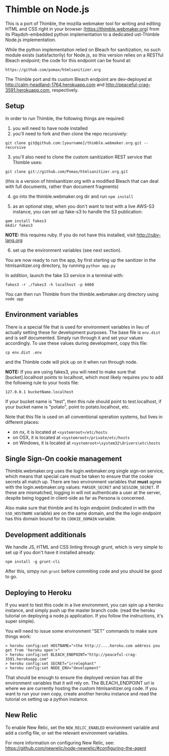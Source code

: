 Thimble on Node.js
==================

This is a port of Thimble, the mozilla webmaker tool for writing and editing
HTML and CSS right in your browser (https://thimble.webmaker.org) from its
Playdoh-embedded python implementation to a dedicated ust-Thimble Node.js
implementation.

While the python implementation relied on Bleach for sanitization, no such
module exists (satisfactorily) for Node.js, so this version relies on a
RESTful Bleach endpoint; the code for this endpoint can be found at:

```
https://github.com/pomax/htmlsanitizer.org
```

The Thimble port and its custom Bleach endpoint are dev-deployed at
http://calm-headland-1764.herokuapp.com and http://peaceful-crag-3591.herokuapp.com,
respectively.

Setup
-----

In order to run Thimble, the following things are required:

1) you will need to have node installed
2) you'll need to fork and then clone the repo recursively:

```
git clone git@github.com:[yourname]/thimble.webmaker.org.git --recursive
```

3) you'll also need to clone the custom sanitization REST service that Thimble uses:

```
git clone git://github.com/Pomax/htmlsanitizer.org.git
```
(this is a version of htmlsanitizer.org with a modified Bleach that can deal with
full documents, rather than document fragments)

4) go into the thimble.webmaker.org dir and run ```npm install```

5) as an optional step, when you don't want to test with a live AWS-S3 instance, you
can set up fake-s3 to handle the S3 publication:

```
gem install fakes3
mkdir fakes3
```

**NOTE:** this requires ruby. If you do not have this installed, visit http://ruby-lang.org

6) set up the environment variables (see next section).

You are now ready to run the app, by first starting up the sanitizer in the
htmlsanitizer.org directory, by running ```python app.py```

In addition, launch the fake S3 service in a terminal with:

```
fakes3 -r ./fakes3 -h localhost -p 6060
```

You can then run Thimble from the thimble.webmaker.org directory using
```node app```

Environment variables
---------------------

There is a special file that is used for environment variables in lieu of
actually setting these for development purposes. The base file is
```env.dist``` and is self documented. Simply run through it and set your
values accordingly. To use these values during development, copy this
file:

```
cp env.dist .env
```

and the Thimble code will pick up on it when run through node.

**NOTE:** If you are using fakes3, you will need to make sure that
[bucket].localhost points to localhost, which most likely requires
you to add the following rule to your hosts file:

```
127.0.0.1 bucketName.localhost
```

If your bucket name is "test", then this rule should point to
test.localhost, if your bucket name is "potato", point to potato.localhost,
etc.

Note that this file is used on all conventional operation systems, but
lives in different places:

* on *n*x, it is located at ```<systemroot>/etc/hosts```
* on OSX, it is located at ```<systemroot>/private/etc/hosts```
* on Windows, it is located at ```<systemroot>\system32\drivers\etc\hosts```

Single Sign-On cookie management
--------------------------------

Thimble.webmaker.org uses the login.webmaker.org single sign-on service, which
means that special care must be taken to ensure that the cookie secrets all match
up. There are two environment variables that **must** agree with the
login.webmaker.org values: `PARSER_SECRET` and `SESSION_SECRET`. If these are
mismatched, logging in will not authenticate a user at the server, despite
being logged in client-side as far as Persona is concerned.

Also make sure that thimble and its login endpoint (indicated in with the
`SSO_HOSTNAME` variable) are on the same domain, and the the login endpoint
has this domain bound for its `COOKIE_DOMAIN` variable.

Development additionals
-----------------------

We handle JS, HTML and CSS linting through grunt, which is very simple
to set up if you don't have it installed already:

```npm install -g grunt-cli```

After this, simpy run ```grunt``` before commiting code and you should
be good to go.

Deploying to Heroku
-------------------

If you want to test this code in a live environment, you can spin up a
heroku instance, and simply push up the master branch code. (read
the heroku tutorial on deploying a node.js application. If you follow
the instructions, it's super simple).

You will need to issue some environment "SET" commands to make sure
things work:

```
> heroku config:set HOSTNAME="<the http://....heroku.com address you get from 'heroku open'>"
> heroku config:set BLEACH_ENDPOINT="http://peaceful-crag-3591.herokuapp.com"
> heroku config:set SECRET="irrelephant"
> heroku config:set NODE_ENV="development"
```
That should be enough to ensure the deployed version has all the environment
variables that it will rely on. The BLEACH_ENDPOINT url is where we are
currently hosting the custom htmlsanitizer.org code. If you want to run
your own copy, create another heroku instance and read the tutorial on
setting up a python instance.

New Relic
---------

To enable New Relic, set the `NEW_RELIC_ENABLED` environment variable and add a config file, or set the relevant environment variables.

For more information on configuring New Relic, see: https://github.com/newrelic/node-newrelic/#configuring-the-agent
